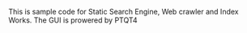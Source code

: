 This is sample code for Static Search Engine, Web crawler and Index Works.
The GUI is prowered by PTQT4
